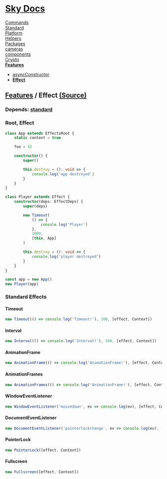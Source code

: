 <!--- This Effect was auto-generated using "npx sky readme" --> 

# [Sky Docs](../../README.md)

[Commands](..%2F..%2F%5Fcommands%2FREADME.md)   
[Standard](..%2F..%2Fstandard%2FREADME.md)   
[Platform](..%2F..%2Fplatform%2FREADME.md)   
[Helpers](..%2F..%2Fhelpers%2FREADME.md)   
[Packages](..%2F..%2Fpkgs%2FREADME.md)   
[cameras](..%2F..%2Fcameras%2FREADME.md)   
[components](..%2F..%2Fcomponents%2FREADME.md)   
[Crypto](..%2F..%2Fcrypto%2FREADME.md)   
**[Features](..%2F..%2Ffeatures%2FREADME.md)**   
* [asyncConstructor](..%2F..%2Ffeatures%2FasyncConstructor%2FREADME.md)
* **[Effect](..%2F..%2Ffeatures%2Feffect%2FREADME.md)**
  
## [Features](..%2F..%2Ffeatures%2FREADME.md) / Effect [(Source)](..%2F..%2Ffeatures%2Feffect%2F)

  
### Depends: [standard](../../standard/Standard.md)

### Root, Effect

```ts
class App extends EffectsRoot {
    static context = true

    foo = 42

    constructor() {
        super()

        this.destroy = (): void => {
            console.log('app destroyed')
        }
    }
}

class Player extends Effect {
    constructor(deps: EffectDeps) {
        super(deps)

        new Timeout(
            () => {
                console.log('Player')
            },
            1000,
            [this, App]
        )

        this.destroy = (): void => {
            console.log('player destroyed')
        }
    }
}

const app = new App()
new Player(app)

```

### Standard Effects

#### Timeout

```ts
new Timeout(() => console.log('Timeout!'), 100, [effect, Context])

```

#### Interval

```ts
new Interval(() => console.log('Interval!'), 100, [effect, Context])

```

#### AnimationFrame

```ts
new AnimationFrame(() => console.log('AnimationFrame!'), [effect, Context])

```

#### AnimationFrames

```ts
new AnimationFrames(() => console.log('AnimationFrame!'), [effect, Context])

```

#### WindowEventListener

```ts
new WindowEventListener('mousedown', ev => console.log(ev), [effect, Context], { once: true })

```

#### DocumentEventListener

```ts
new DocumentEventListener('pointerlockchange', ev => console.log(ev), [effect, Context], { once: true })

```

#### PointerLock

```ts
new PointerLock([effect, Context])

```

#### Fullscreen

```ts
new Fullscreen([effect, Context])

```